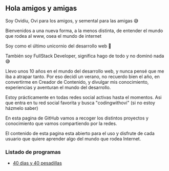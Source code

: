 ## Hola amigos y amigas

Soy Ovidiu, Ovi para los amigos, y semental para las amigas :sweat_smile:

Bienvenidos a una nueva forma, a la menos distinta, de entender el mundo que rodea al www, osea el mundo de internet

Soy como el último unicornio del desarrollo web 🦄

También soy FullStack Developer, significa hago de todo y no dominó nada​ :sweat_smile:

Llevo unos 10 años en el mundo del desarrollo web, y nunca pensé que me iba a atrapar tanto. Por eso decidí un verano, no recuerdo bien el año, en convertirme en Creador de Contenido, y divulgar mis conocimiento, experiencias y aventuran el mundo del desarrollo.

Estoy prácticamente en todas redes social activas hasta el momentos. Asi que entra en tu red social favorita y busca "codingwithovi" (si no estoy házmelo saber)

En esta pagina de GitHub vamos a recoger los distintos proyectos y conocimiento que vamos compartiendo por la redes. 

El contenido de esta pagina esta abierto para el uso y disfrute de cada usuario que quiere aprender algo del mundo que rodea Internet.

### Listado de programas

* [40 dias y 40 pesadillas](https://github.com/Coding-With-Ovi/40-dias-40-pesadillas)
